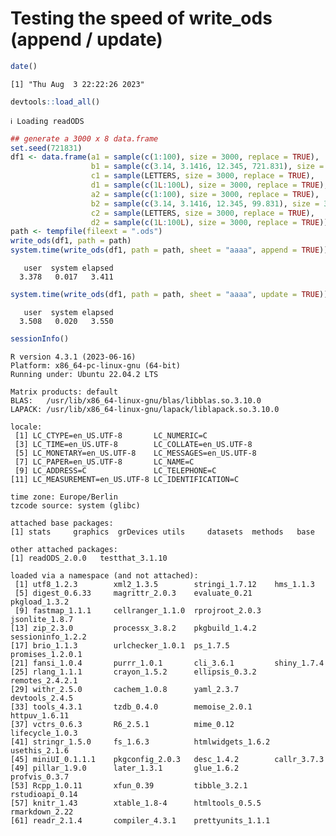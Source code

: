 # Testing the speed of write_ods (append / update)

``` r
date()
```

    [1] "Thu Aug  3 22:22:26 2023"

``` r
devtools::load_all()
```

    ℹ Loading readODS

``` r
## generate a 3000 x 8 data.frame
set.seed(721831)
df1 <- data.frame(a1 = sample(c(1:100), size = 3000, replace = TRUE),
                  b1 = sample(c(3.14, 3.1416, 12.345, 721.831), size = 3000, replace = TRUE),
                  c1 = sample(LETTERS, size = 3000, replace = TRUE),
                  d1 = sample(c(1L:100L), size = 3000, replace = TRUE),
                  a2 = sample(c(1:100), size = 3000, replace = TRUE),
                  b2 = sample(c(3.14, 3.1416, 12.345, 99.831), size = 3000, replace = TRUE),
                  c2 = sample(LETTERS, size = 3000, replace = TRUE),
                  d2 = sample(c(1L:100L), size = 3000, replace = TRUE))
path <- tempfile(fileext = ".ods")
write_ods(df1, path = path)
system.time(write_ods(df1, path = path, sheet = "aaaa", append = TRUE))
```

       user  system elapsed 
      3.378   0.017   3.411 

``` r
system.time(write_ods(df1, path = path, sheet = "aaaa", update = TRUE))
```

       user  system elapsed 
      3.508   0.020   3.550 

``` r
sessionInfo()
```

    R version 4.3.1 (2023-06-16)
    Platform: x86_64-pc-linux-gnu (64-bit)
    Running under: Ubuntu 22.04.2 LTS

    Matrix products: default
    BLAS:   /usr/lib/x86_64-linux-gnu/blas/libblas.so.3.10.0 
    LAPACK: /usr/lib/x86_64-linux-gnu/lapack/liblapack.so.3.10.0

    locale:
     [1] LC_CTYPE=en_US.UTF-8       LC_NUMERIC=C              
     [3] LC_TIME=en_US.UTF-8        LC_COLLATE=en_US.UTF-8    
     [5] LC_MONETARY=en_US.UTF-8    LC_MESSAGES=en_US.UTF-8   
     [7] LC_PAPER=en_US.UTF-8       LC_NAME=C                 
     [9] LC_ADDRESS=C               LC_TELEPHONE=C            
    [11] LC_MEASUREMENT=en_US.UTF-8 LC_IDENTIFICATION=C       

    time zone: Europe/Berlin
    tzcode source: system (glibc)

    attached base packages:
    [1] stats     graphics  grDevices utils     datasets  methods   base     

    other attached packages:
    [1] readODS_2.0.0   testthat_3.1.10

    loaded via a namespace (and not attached):
     [1] utf8_1.2.3        xml2_1.3.5        stringi_1.7.12    hms_1.1.3        
     [5] digest_0.6.33     magrittr_2.0.3    evaluate_0.21     pkgload_1.3.2    
     [9] fastmap_1.1.1     cellranger_1.1.0  rprojroot_2.0.3   jsonlite_1.8.7   
    [13] zip_2.3.0         processx_3.8.2    pkgbuild_1.4.2    sessioninfo_1.2.2
    [17] brio_1.1.3        urlchecker_1.0.1  ps_1.7.5          promises_1.2.0.1 
    [21] fansi_1.0.4       purrr_1.0.1       cli_3.6.1         shiny_1.7.4      
    [25] rlang_1.1.1       crayon_1.5.2      ellipsis_0.3.2    remotes_2.4.2.1  
    [29] withr_2.5.0       cachem_1.0.8      yaml_2.3.7        devtools_2.4.5   
    [33] tools_4.3.1       tzdb_0.4.0        memoise_2.0.1     httpuv_1.6.11    
    [37] vctrs_0.6.3       R6_2.5.1          mime_0.12         lifecycle_1.0.3  
    [41] stringr_1.5.0     fs_1.6.3          htmlwidgets_1.6.2 usethis_2.1.6    
    [45] miniUI_0.1.1.1    pkgconfig_2.0.3   desc_1.4.2        callr_3.7.3      
    [49] pillar_1.9.0      later_1.3.1       glue_1.6.2        profvis_0.3.7    
    [53] Rcpp_1.0.11       xfun_0.39         tibble_3.2.1      rstudioapi_0.14  
    [57] knitr_1.43        xtable_1.8-4      htmltools_0.5.5   rmarkdown_2.22   
    [61] readr_2.1.4       compiler_4.3.1    prettyunits_1.1.1
